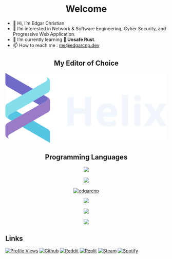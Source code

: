 <h1 align="center">Welcome</h1>

- 👋 Hi, I’m Edgar Christian
- 👀 I’m interested in Network & Software Engineering, Cyber Security, and Progressive Web Application.
- 🌱 I’m currently learning **🦀 Unsafe Rust**.
- 📫 How to reach me : me@edgarcnp.dev

<h2 align="center">My Editor of Choice</h2>
<p align="center">
<img src="https://raw.githubusercontent.com/helix-editor/helix/master/logo_dark.svg">
  
<h2 align="center">Programming Languages</h2>
<p align="center">
<img src="https://skillicons.dev/icons?i=rust,wasm,c,cpp,go,lua,py">

<p align="center">
<img src="https://streak-stats.demolab.com?user=edgarcnp&theme=tokyonight&hide_border=true&date_format=M%20j%5B%2C%20Y%5D&mode=weekly&fire=EB0000&stroke=B98CEB&currStreakNum=EB0000">

<p align="center">
<a href="https://github.com/ryo-ma/github-profile-trophy">
<img src="https://github-profile-trophy.vercel.app/?username=edgarcnp&theme=tokyonight&no-frame=true&column=3&margin-w=15&margin-h=15" alt="edgarcnp" />
</a>
</p>

<p align="center">
<img src="https://github-readme-stats.vercel.app/api?username=edgarcnp&hide=stars,contribs&count_private=true&show_icons=true&theme=tokyonight&hide_border=true">

<p align="center">
<img src="https://github-readme-stats.vercel.app/api/top-langs/?username=edgarcnp&hide_progress=true&theme=tokyonight&hide_border=true">

<p align="center">
<img src="https://spotify-github-profile.vercel.app/api/view?uid=christian.edgar&cover_image=false&theme=default&show_offline=true&background_color=121212&interchange=true&bar_color=53b14f&bar_color_cover=false">

## Links
[![Profile Views](https://komarev.com/ghpvc/?username=edgarcnp&label=Profile%20views&color=0e75b6&style=flat)](https://www.github.com/edgarcnp)
[![Github](https://img.shields.io/badge/GitHub-100000?style=flat&logo=github&logoColor=white)](https://www.github.com/edgarcnp)
[![Reddit](https://img.shields.io/badge/Reddit-FF4500?style=flat&logo=reddit&logoColor=white)](https://www.reddit.com/user/Pecorino-Romano)
[![Replit](https://img.shields.io/badge/replit-667881?style=flat&logo=replit&logoColor=white)](https://replit.com/@edgarcnp)
[![Steam](https://img.shields.io/badge/Steam-000000?style=flat&logo=steam&logoColor=white)](https://steamcommunity.com/id/officialedgarc)
[![Spotify](https://img.shields.io/badge/Spotify-1ED760?&style=flat&logo=spotify&logoColor=white)](https://open.spotify.com/user/christian.edgar?si=501ec8cf3bf34cf5)

<!---
edgarcnp/edgarcnp is a ✨ special ✨ repository because its `README.md` (this file) appears on your GitHub profile.
You can click the Preview link to take a look at your changes.
--->
